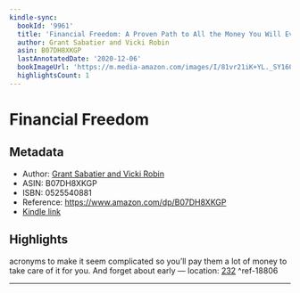 ```yaml
---
kindle-sync:
  bookId: '9961'
  title: 'Financial Freedom: A Proven Path to All the Money You Will Ever Need'
  author: Grant Sabatier and Vicki Robin
  asin: B07DH8XKGP
  lastAnnotatedDate: '2020-12-06'
  bookImageUrl: 'https://m.media-amazon.com/images/I/81vr21iK+YL._SY160.jpg'
  highlightsCount: 1
---
```

# Financial Freedom
## Metadata
* Author: [Grant Sabatier and Vicki Robin](https://www.amazon.comundefined)
* ASIN: B07DH8XKGP
* ISBN: 0525540881
* Reference: https://www.amazon.com/dp/B07DH8XKGP
* [Kindle link](kindle://book?action=open&asin=B07DH8XKGP)

## Highlights
acronyms to make it seem complicated so you’ll pay them a lot of money to take care of it for you. And forget about early — location: [232](kindle://book?action=open&asin=B07DH8XKGP&location=232) ^ref-18806

---
